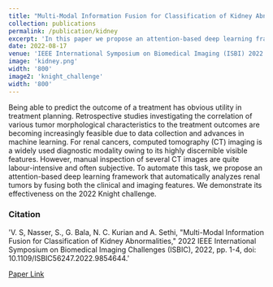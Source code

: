 ```yaml
---
title: "Multi-Modal Information Fusion for Classification of Kidney Abnormalities"
collection: publications
permalink: /publication/kidney
excerpt: 'In this paper we propose an attention-based deep learning framework that automatically analyzes renal tumors by fusing both the clinical and imaging features for a more accurate classification of kidney abnormalities.'
date: 2022-08-17
venue: 'IEEE International Symposium on Biomedical Imaging (ISBI) 2022'
image: 'kidney.png'
width: '800'
image2: 'knight_challenge'
width: '800'
---
```

Being able to predict the outcome of a treatment has obvious utility in treatment planning. Retrospective studies investigating the correlation of various tumor morphological characteristics to the treatment outcomes are becoming increasingly feasible due to data collection and advances in machine learning. For renal cancers, computed tomography (CT) imaging is a widely used diagnostic modality owing to its highly discernible visible features. However, manual inspection of several CT images are quite labour-intensive and often subjective. To automate this task, we propose an attention-based deep learning framework that automatically analyzes renal tumors by fusing both the clinical and imaging features. We demonstrate its effectiveness on the 2022 Knight challenge.

### Citation
'V. S, Nasser, S., G. Bala, N. C. Kurian and A. Sethi, "Multi-Modal Information Fusion for Classification of Kidney Abnormalities," 2022 IEEE International Symposium on Biomedical Imaging Challenges (ISBIC), 2022, pp. 1-4, doi: 10.1109/ISBIC56247.2022.9854644.'

[Paper Link](https://ieeexplore.ieee.org/stamp/stamp.jsp?tp=&arnumber=9854644)
